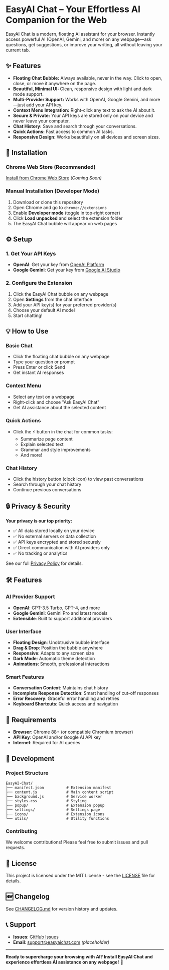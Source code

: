 # EasyAI Chat – Your Effortless AI Companion for the Web

EasyAI Chat is a modern, floating AI assistant for your browser. Instantly access powerful AI (OpenAI, Gemini, and more) on any webpage—ask questions, get suggestions, or improve your writing, all without leaving your current tab.

## ✨ Features
- **Floating Chat Bubble:** Always available, never in the way. Click to open, close, or move it anywhere on the page.
- **Beautiful, Minimal UI:** Clean, responsive design with light and dark mode support.
- **Multi-Provider Support:** Works with OpenAI, Google Gemini, and more—just add your API key.
- **Context Menu Integration:** Right-click any text to ask the AI about it.
- **Secure & Private:** Your API keys are stored only on your device and never leave your computer.
- **Chat History:** Save and search through your conversations.
- **Quick Actions:** Fast access to common AI tasks.
- **Responsive Design:** Works beautifully on all devices and screen sizes.

## 🚀 Installation

### Chrome Web Store (Recommended)
[Install from Chrome Web Store](https://chrome.google.com/webstore) *(Coming Soon)*

### Manual Installation (Developer Mode)
1. Download or clone this repository
2. Open Chrome and go to `chrome://extensions`
3. Enable **Developer mode** (toggle in top-right corner)
4. Click **Load unpacked** and select the extension folder
5. The EasyAI Chat bubble will appear on web pages

## ⚙️ Setup

### 1. Get Your API Keys
- **OpenAI**: Get your key from [OpenAI Platform](https://platform.openai.com/account/api-keys)
- **Google Gemini**: Get your key from [Google AI Studio](https://aistudio.google.com/apikey)

### 2. Configure the Extension
1. Click the EasyAI Chat bubble on any webpage
2. Open **Settings** from the chat interface
3. Add your API key(s) for your preferred provider(s)
4. Choose your default AI model
5. Start chatting!

## 💡 How to Use

### Basic Chat
- Click the floating chat bubble on any webpage
- Type your question or prompt
- Press Enter or click Send
- Get instant AI responses

### Context Menu
- Select any text on a webpage
- Right-click and choose "Ask EasyAI Chat"
- Get AI assistance about the selected content

### Quick Actions
- Click the ⚡ button in the chat for common tasks:
  - Summarize page content
  - Explain selected text
  - Grammar and style improvements
  - And more!

### Chat History
- Click the history button (clock icon) to view past conversations
- Search through your chat history
- Continue previous conversations

## 🔒 Privacy & Security

**Your privacy is our top priority:**
- ✅ All data stored locally on your device
- ✅ No external servers or data collection
- ✅ API keys encrypted and stored securely
- ✅ Direct communication with AI providers only
- ✅ No tracking or analytics

See our full [Privacy Policy](privacy-policy.md) for details.

## 🛠️ Features

### AI Provider Support
- **OpenAI**: GPT-3.5 Turbo, GPT-4, and more
- **Google Gemini**: Gemini Pro and latest models
- **Extensible**: Built to support additional providers

### User Interface
- **Floating Design**: Unobtrusive bubble interface
- **Drag & Drop**: Position the bubble anywhere
- **Responsive**: Adapts to any screen size
- **Dark Mode**: Automatic theme detection
- **Animations**: Smooth, professional interactions

### Smart Features
- **Conversation Context**: Maintains chat history
- **Incomplete Response Detection**: Smart handling of cut-off responses
- **Error Recovery**: Graceful error handling and retries
- **Keyboard Shortcuts**: Quick access and navigation

## 🔧 Requirements

- **Browser**: Chrome 88+ (or compatible Chromium browser)
- **API Key**: OpenAI and/or Google AI API key
- **Internet**: Required for AI queries

## 📝 Development

### Project Structure
```
EasyAI-Chat/
├── manifest.json          # Extension manifest
├── content.js             # Main content script
├── background.js          # Service worker
├── styles.css             # Styling
├── popup/                 # Extension popup
├── settings/              # Settings page
├── icons/                 # Extension icons
└── utils/                 # Utility functions
```

### Contributing
We welcome contributions! Please feel free to submit issues and pull requests.

## 📜 License

This project is licensed under the MIT License - see the [LICENSE](LICENSE) file for details.

## 🆕 Changelog

See [CHANGELOG.md](CHANGELOG.md) for version history and updates.

## 📞 Support

- **Issues**: [GitHub Issues](https://github.com/your-username/easyai-chat/issues)
- **Email**: support@easyaichat.com *(placeholder)*

---

**Ready to supercharge your browsing with AI? Install EasyAI Chat and experience effortless AI assistance on any webpage!** 🚀 